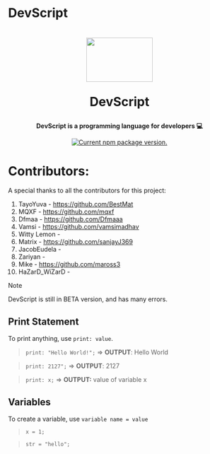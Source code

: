 # DevScript
<h1 align="center">
 <center><img src="https://codeprojects.org/Vv-6CjeqcK83FycQ-qy2NxVKn1FA0MojyShNazJp4Us/BestMat.jpg" width="150" height="100"></center>
  
  DevScript
</h1>

<p align="center">
  <strong>DevScript is a programming language for developers 💻</strong><br>
</p>

<p align="center">
  <a href="https://www.npmjs.org/package/bestproduct-bestmat">
    <img src="https://img.shields.io/npm/v/bestproduct-bestmat?color=brightgreen&label=NPM%20Package" alt="Current npm package version." />
  </a>
</p>

# Contributors:
A special thanks to all the contributors for this project:
1. TayoYuva - https://github.com/BestMat
2. MQXF - https://github.com/mqxf
3. Dfmaa - https://github.com/Dfmaaa
4. Vamsi - https://github.com/vamsimadhav
5. Witty Lemon -
6. Matrix - https://github.com/sanjayJ369
7. JacobEudela -
8. Zariyan -
9. Mike - https://github.com/maross3
10. HaZarD_WiZarD -



> [!NOTE]
> DevScript is still in BETA version, and has many errors.

## Print Statement
To print anything, use ```print: value```.
> ```print: "Hello World!";``` => **OUTPUT**: Hello World

> ```print: 2127";``` => **OUTPUT**: 2127

> ```print: x;``` => **OUTPUT:** value of variable x

## Variables
To create a variable, use ```variable name = value```
> ```x = 1;```

> ```str = "hello";```
